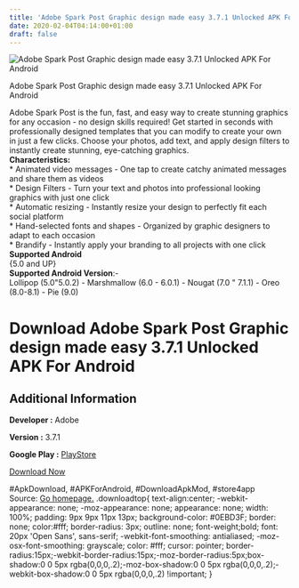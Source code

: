 ```yaml
---
title: 'Adobe Spark Post Graphic design made easy 3.7.1 Unlocked APK For Android'
date: 2020-02-04T04:14:00+01:00
draft: false
---
```


![Adobe Spark Post Graphic design made easy 3.7.1 Unlocked APK For Android](https://i2.wp.com/apkhome.net/wp-content/uploads/2020/02/Adobe-Spark-Post-Graphic-design-made-easy-3.7.1-Unlocked.png "Adobe Spark Post Graphic design made easy 3.7.1 Unlocked APK For Android")

  

Adobe Spark Post Graphic design made easy 3.7.1 Unlocked APK For Android

Adobe Spark Post is the fun, fast, and easy way to create stunning graphics for any occasion - no design skills required! Get started in seconds with professionally designed templates that you can modify to create your own in just a few clicks. Choose your photos, add text, and apply design filters to instantly create stunning, eye-catching graphics.  
**Characteristics:**  
\* Animated video messages - One tap to create catchy animated messages and share them as videos  
\* Design Filters - Turn your text and photos into professional looking graphics with just one click  
\* Automatic resizing - Instantly resize your design to perfectly fit each social platform  
\* Hand-selected fonts and shapes - Organized by graphic designers to adapt to each occasion  
\* Brandify - Instantly apply your branding to all projects with one click  
**Supported Android**  
{5.0 and UP}  
**Supported Android Version**:-  
Lollipop (5.0"5.0.2) - Marshmallow (6.0 - 6.0.1) - Nougat (7.0 " 7.1.1) - Oreo (8.0-8.1) - Pie (9.0)

Download Adobe Spark Post Graphic design made easy 3.7.1 Unlocked APK For Android
=================================================================================

Additional Information
----------------------

**Developer :** Adobe

**Version :** 3.7.1

**Google Play :** [PlayStore](https://play.google.com/store/apps/details?id=com.adobe.spark.post)

  

[Download Now](https://store4app.co/post/adobe-spark-post-graphic-design-made-easy-3-7-1-unlocked-apk-for-android_1580755993)

  
#ApkDownload, #APKForAndroid, #DownloadApkMod, #store4app  
Source: [Go homepage.](https://store4app.co/post/adobe-spark-post-graphic-design-made-easy-3-7-1-unlocked-apk-for-android_1580755993) .downloadtop{ text-align:center; -webkit-appearance: none; -moz-appearance: none; appearance: none; width: 100%; padding: 9px 9px 11px 13px; background-color: #0EBD3F; border: none; color:#fff; border-radius: 3px; outline: none; font-weight;bold; font: 20px 'Open Sans', sans-serif; -webkit-font-smoothing: antialiased; -moz-osx-font-smoothing: grayscale; color: #fff; cursor: pointer; border-radius:15px;-webkit-border-radius:15px;-moz-border-radius:5px;box-shadow:0 0 5px rgba(0,0,0,.2);-moz-box-shadow:0 0 5px rgba(0,0,0,.2);-webkit-box-shadow:0 0 5px rgba(0,0,0,.2) !important; }